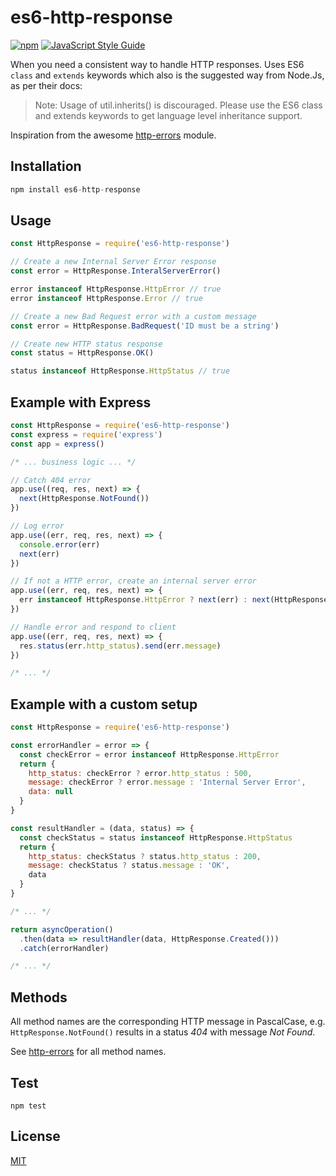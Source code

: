 # es6-http-response
[![npm](https://img.shields.io/npm/v/npm.svg)](https://www.npmjs.com/package/es6-http-response)
[![JavaScript Style Guide](https://cdn.rawgit.com/standard/standard/master/badge.svg)](https://github.com/standard/standard)


When you need a consistent way to handle HTTP responses. Uses ES6 `class` and `extends` keywords which also is the suggested way from Node.Js, as per their docs:

> Note: Usage of util.inherits() is discouraged. Please use the ES6 class and extends keywords to get language level inheritance support.

Inspiration from the awesome [http-errors](https://www.npmjs.com/package/http-errors) module. 

## Installation

```javascript
npm install es6-http-response
```

## Usage

```javascript
const HttpResponse = require('es6-http-response')

// Create a new Internal Server Error response
const error = HttpResponse.InteralServerError()

error instanceof HttpResponse.HttpError // true
error instanceof HttpResponse.Error // true

// Create a new Bad Request error with a custom message
const error = HttpResponse.BadRequest('ID must be a string')

// Create new HTTP status response
const status = HttpResponse.OK()

status instanceof HttpResponse.HttpStatus // true
```

## Example with Express

```javascript
const HttpResponse = require('es6-http-response')
const express = require('express')
const app = express()

/* ... business logic ... */

// Catch 404 error
app.use((req, res, next) => {
  next(HttpResponse.NotFound())
})

// Log error
app.use((err, req, res, next) => {
  console.error(err)
  next(err)
})

// If not a HTTP error, create an internal server error
app.use((err, req, res, next) => {
  err instanceof HttpResponse.HttpError ? next(err) : next(HttpResponse.InternalServerError())
})

// Handle error and respond to client
app.use((err, req, res, next) => {
  res.status(err.http_status).send(err.message)
})

/* ... */
```

## Example with a custom setup

```javascript
const HttpResponse = require('es6-http-response')

const errorHandler = error => {
  const checkError = error instanceof HttpResponse.HttpError
  return {
    http_status: checkError ? error.http_status : 500,
    message: checkError ? error.message : 'Internal Server Error',
    data: null
  }
}

const resultHandler = (data, status) => {
  const checkStatus = status instanceof HttpResponse.HttpStatus
  return {
    http_status: checkStatus ? status.http_status : 200,
    message: checkStatus ? status.message : 'OK',
    data
  }
}

/* ... */

return asyncOperation()
  .then(data => resultHandler(data, HttpResponse.Created()))
  .catch(errorHandler)

/* ... */

```

## Methods

All method names are the corresponding HTTP message in PascalCase, e.g. `HttpResponse.NotFound()` results in a status _404_ with message _Not Found_.

See [http-errors](https://www.npmjs.com/package/http-errors) for all method names.

## Test

`npm test`

## License

[MIT](./LICENSE)



